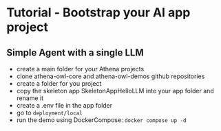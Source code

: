 # Tutorial - Bootstrap your AI app project

## Simple Agent with a single LLM

- create a main folder for your Athena projects
- clone athena-owl-core and athena-owl-demos github repositories
- create a folder for you project
- copy the skeleton app SkeletonAppHelloLLM into your app folder and rename it
- create a .env file in the app folder
- go to `deployment/local`
- run the demo using DockerCompose: `docker compose up -d`